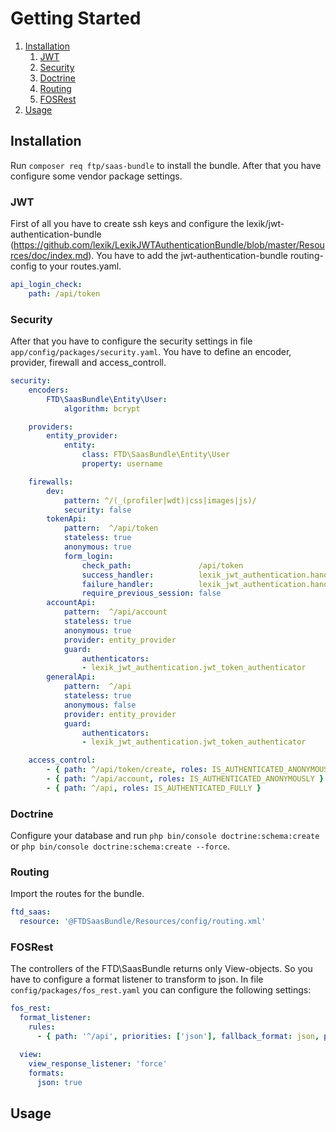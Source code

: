 # Getting Started

1. [Installation](#installation)
    1. [JWT](#jwt)
    2. [Security](#security)
    3. [Doctrine](#doctrine)
    4. [Routing](#routing)
    5. [FOSRest](#fos-rest)
2. [Usage](#usage)

## Installation

Run `composer req ftp/saas-bundle` to install the bundle. After that you have configure some vendor package settings.


### JWT

First of all you have to create ssh keys and configure the lexik/jwt-authentication-bundle (https://github.com/lexik/LexikJWTAuthenticationBundle/blob/master/Resources/doc/index.md).
You have to add the jwt-authentication-bundle routing-config to your routes.yaml.

```` yaml
api_login_check:
    path: /api/token
````


### Security

After that you have to configure the security settings in file `app/config/packages/security.yaml`.
You have to define an encoder, provider, firewall and access_controll.

```yaml
security:
    encoders:
        FTD\SaasBundle\Entity\User:
            algorithm: bcrypt

    providers:
        entity_provider:
            entity:
                class: FTD\SaasBundle\Entity\User
                property: username

    firewalls:
        dev:
            pattern: ^/(_(profiler|wdt)|css|images|js)/
            security: false
        tokenApi:
            pattern:  ^/api/token
            stateless: true
            anonymous: true
            form_login:
                check_path:               /api/token
                success_handler:          lexik_jwt_authentication.handler.authentication_success
                failure_handler:          lexik_jwt_authentication.handler.authentication_failure
                require_previous_session: false
        accountApi:
            pattern:  ^/api/account
            stateless: true
            anonymous: true
            provider: entity_provider
            guard:
                authenticators:
                - lexik_jwt_authentication.jwt_token_authenticator
        generalApi:
            pattern:  ^/api
            stateless: true
            anonymous: false
            provider: entity_provider
            guard:
                authenticators:
                - lexik_jwt_authentication.jwt_token_authenticator

    access_control:
        - { path: ^/api/token/create, roles: IS_AUTHENTICATED_ANONYMOUSLY }
        - { path: ^/api/account, roles: IS_AUTHENTICATED_ANONYMOUSLY }
        - { path: ^/api, roles: IS_AUTHENTICATED_FULLY }
```

### Doctrine

Configure your database and run `php bin/console doctrine:schema:create` or `php bin/console doctrine:schema:create --force`.

### Routing

Import the routes for the bundle.

````yaml
ftd_saas:
  resource: '@FTDSaasBundle/Resources/config/routing.xml'
````

### FOSRest

The controllers of the FTD\SaasBundle returns only View-objects. So you have to configure a format listener to transform to json.
In file `config/packages/fos_rest.yaml` you can configure the following settings:

````yaml
fos_rest:
  format_listener:
    rules:
      - { path: '^/api', priorities: ['json'], fallback_format: json, prefer_extension: false }

  view:
    view_response_listener: 'force'
    formats:
      json: true
````

## Usage

